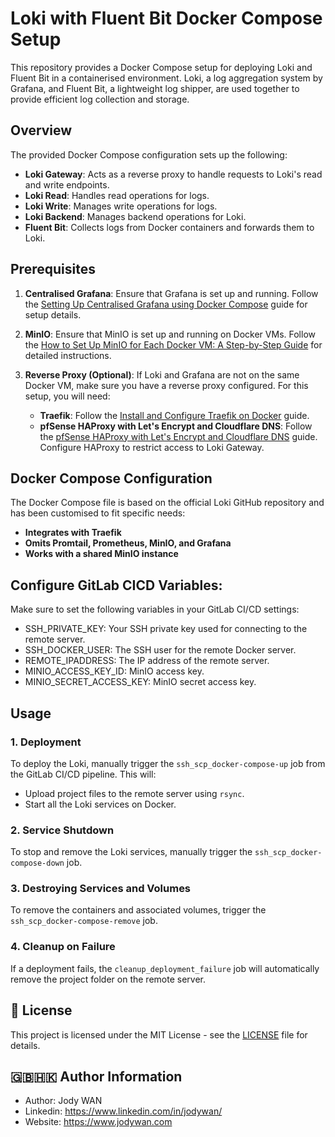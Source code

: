 # Loki with Fluent Bit Docker Compose Setup

This repository provides a Docker Compose setup for deploying Loki and Fluent Bit in a containerised environment. Loki, a log aggregation system by Grafana, and Fluent Bit, a lightweight log shipper, are used together to provide efficient log collection and storage.

## Overview

The provided Docker Compose configuration sets up the following:

- **Loki Gateway**: Acts as a reverse proxy to handle requests to Loki's read and write endpoints.
- **Loki Read**: Handles read operations for logs.
- **Loki Write**: Manages write operations for logs.
- **Loki Backend**: Manages backend operations for Loki.
- **Fluent Bit**: Collects logs from Docker containers and forwards them to Loki.

## Prerequisites

1. **Centralised Grafana**: Ensure that Grafana is set up and running. Follow the [Setting Up Centralised Grafana using Docker Compose](https://homelab.jodywan.com/en/docker/setup-centralised-grafana-using-docker-compose) guide for setup details.

2. **MinIO**: Ensure that MinIO is set up and running on Docker VMs. Follow the [How to Set Up MinIO for Each Docker VM: A Step-by-Step Guide](https://homelab.jodywan.com/en/docker/setup-minio-per-docker-vm-guide) for detailed instructions.

3. **Reverse Proxy (Optional)**: If Loki and Grafana are not on the same Docker VM, make sure you have a reverse proxy configured. For this setup, you will need:
   - **Traefik**: Follow the [Install and Configure Traefik on Docker](https://homelab.jodywan.com/en/initial-setup/13-install-and-configure-traefik-on-docker) guide.
   - **pfSense HAProxy with Let's Encrypt and Cloudflare DNS**: Follow the [pfSense HAProxy with Let's Encrypt and Cloudflare DNS](https://homelab.jodywan.com/en/initial-setup) guide. Configure HAProxy to restrict access to Loki Gateway.

## Docker Compose Configuration

The Docker Compose file is based on the official Loki GitHub repository and has been customised to fit specific needs:

- **Integrates with Traefik**
- **Omits Promtail, Prometheus, MinIO, and Grafana**
- **Works with a shared MinIO instance**

## Configure GitLab CICD Variables: 

Make sure to set the following variables in your GitLab CI/CD settings:

* SSH_PRIVATE_KEY: Your SSH private key used for connecting to the remote server.
* SSH_DOCKER_USER: The SSH user for the remote Docker server.
* REMOTE_IPADDRESS: The IP address of the remote server.
* MINIO_ACCESS_KEY_ID: MinIO access key.
* MINIO_SECRET_ACCESS_KEY: MinIO secret access key.

## Usage

### 1. Deployment

To deploy the Loki, manually trigger the `ssh_scp_docker-compose-up` job from the GitLab CI/CD pipeline. This will:

- Upload project files to the remote server using `rsync`.
- Start all the Loki services on Docker.

### 2. Service Shutdown

To stop and remove the Loki services, manually trigger the `ssh_scp_docker-compose-down` job.

### 3. Destroying Services and Volumes

To remove the containers and associated volumes, trigger the `ssh_scp_docker-compose-remove` job.

### 4. Cleanup on Failure

If a deployment fails, the `cleanup_deployment_failure` job will automatically remove the project folder on the remote server.

## 📄 License

This project is licensed under the MIT License - see the [LICENSE](LICENSE) file for details.

## 🇬🇧🇭🇰 Author Information

* Author: Jody WAN
* Linkedin: https://www.linkedin.com/in/jodywan/
* Website: https://www.jodywan.com